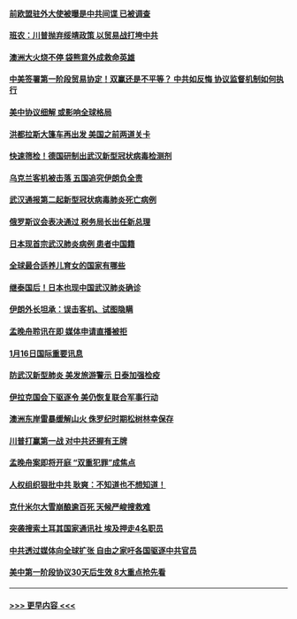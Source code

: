 #### [前欧盟驻外大使被曝是中共间谍 已被调查](../pages/prog202/a102754719.md?t=01171602) 
#### [班农：川普抛弃绥靖政策 以贸易战打垮中共](../pages/prog202/a102754679.md?t=01171602) 
#### [澳洲大火烧不停 袋熊意外成救命英雄](../pages/prog202/a102754614.md?t=01171602) 
#### [中美签署第一阶段贸易协定！双赢还是不平等？ 中共如反悔 协议监督机制如何执行](../pages/prog202/a102754464.md?t=01171602) 
#### [美中协议细解 或影响全球格局](../pages/prog202/a102754450.md?t=01171602) 
#### [洪都拉斯大篷车再出发 美国之前两道关卡](../pages/prog202/a102754430.md?t=01171602) 
#### [快速筛检！德国研制出武汉新型冠状病毒检测剂](../pages/prog202/a102754330.md?t=01171602) 
#### [乌克兰客机被击落 五国追究伊朗负全责](../pages/prog202/a102754374.md?t=01171602) 
#### [武汉通报第二起新型冠状病毒肺炎死亡病例](../pages/prog202/a102754298.md?t=01171602) 
#### [俄罗斯议会表决通过 税务局长出任新总理](../pages/prog202/a102754288.md?t=01171602) 
#### [日本现首宗武汉肺炎病例 患者中国籍](../pages/prog202/a102754250.md?t=01171602) 
#### [全球最合适养儿育女的国家有哪些](../pages/prog202/a102754198.md?t=01171602) 
#### [继泰国后！日本也现中国武汉肺炎确诊](../pages/prog202/a102754064.md?t=01171602) 
#### [伊朗外长坦承：误击客机、试图隐瞒](../pages/prog202/a102754062.md?t=01171602) 
#### [孟晚舟聆讯在即 媒体申请直播被拒](../pages/prog202/a102754058.md?t=01171602) 
#### [1月16日国际重要讯息](../pages/prog202/a102754054.md?t=01171602) 
#### [防武汉新型肺炎 美发旅游警示 日泰加强检疫](../pages/prog202/a102753986.md?t=01171602) 
#### [伊拉克国会下驱逐令 美仍恢复联合军事行动](../pages/prog202/a102753975.md?t=01171602) 
#### [澳洲东岸雷暴缓解山火 侏罗纪时期松树林幸保存](../pages/prog202/a102753943.md?t=01171602) 
#### [川普打赢第一战 对中共还握有王牌](../pages/prog202/a102753874.md?t=01171602) 
#### [孟晚舟案即将开庭 “双重犯罪”成焦点](../pages/prog202/a102753891.md?t=01171602) 
#### [人权组织狠批中共 耿爽：不知道也不想知道！](../pages/prog202/a102753872.md?t=01171602) 
#### [克什米尔大雪崩酿逾百死 天候严峻搜救难](../pages/prog202/a102753837.md?t=01171602) 
#### [突袭搜索土耳其国家通讯社 埃及押走4名职员](../pages/prog202/a102753805.md?t=01171602) 
#### [中共透过媒体向全球扩张 自由之家吁各国驱逐中共官员](../pages/prog202/a102753798.md?t=01171602) 
#### [美中第一阶段协议30天后生效 8大重点抢先看](../pages/prog202/a102753782.md?t=01171602) 

----
#### [ >>> 更早内容 <<< ](../indexes/prog202-earlier.md)
